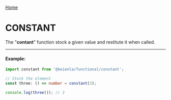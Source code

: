 [Home](./../../README.md)

# CONSTANT

The "**contant**" function stock a given value and restitute it when called.

---

#### Example:

```typescript
import constant from '@keienla/functional/constant';

// Stock the element
const three: () => number = constant(3);

console.log(three()); // 3
```
